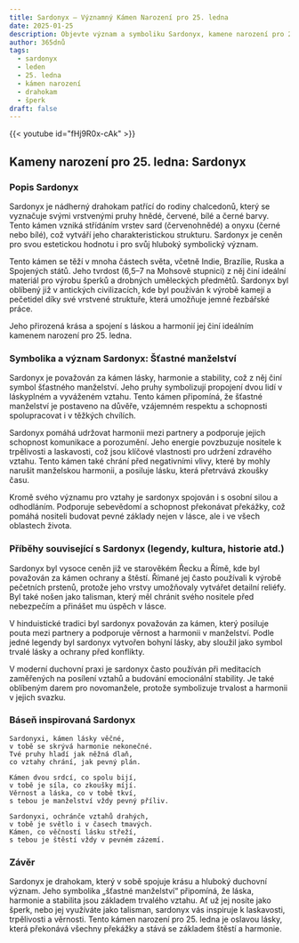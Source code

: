 ```yaml
---
title: Sardonyx – Významný Kámen Narození pro 25. ledna
date: 2025-01-25
description: Objevte význam a symboliku Sardonyx, kamene narození pro 25. ledna, který symbolizuje Šťastné manželství. Přečtěte si legendy a inspirující příběhy.
author: 365dnů
tags:
  - sardonyx
  - leden
  - 25. ledna
  - kámen narození
  - drahokam
  - šperk
draft: false
---
```


{{< youtube id="fHj9R0x-cAk" >}}


## Kameny narození pro 25. ledna: Sardonyx

### Popis Sardonyx

Sardonyx je nádherný drahokam patřící do rodiny chalcedonů, který se vyznačuje svými vrstvenými pruhy hnědé, červené, bílé a černé barvy. Tento kámen vzniká střídáním vrstev sard (červenohnědé) a onyxu (černé nebo bílé), což vytváří jeho charakteristickou strukturu. Sardonyx je ceněn pro svou estetickou hodnotu i pro svůj hluboký symbolický význam.

Tento kámen se těží v mnoha částech světa, včetně Indie, Brazílie, Ruska a Spojených států. Jeho tvrdost (6,5–7 na Mohsově stupnici) z něj činí ideální materiál pro výrobu šperků a drobných uměleckých předmětů. Sardonyx byl oblíbený již v antických civilizacích, kde byl používán k výrobě kamejí a pečetidel díky své vrstvené struktuře, která umožňuje jemné řezbářské práce.

Jeho přirozená krása a spojení s láskou a harmonií jej činí ideálním kamenem narození pro 25. ledna.

### Symbolika a význam Sardonyx: Šťastné manželství

Sardonyx je považován za kámen lásky, harmonie a stability, což z něj činí symbol šťastného manželství. Jeho pruhy symbolizují propojení dvou lidí v láskyplném a vyváženém vztahu. Tento kámen připomíná, že šťastné manželství je postaveno na důvěře, vzájemném respektu a schopnosti spolupracovat i v těžkých chvílích.

Sardonyx pomáhá udržovat harmonii mezi partnery a podporuje jejich schopnost komunikace a porozumění. Jeho energie povzbuzuje nositele k trpělivosti a laskavosti, což jsou klíčové vlastnosti pro udržení zdravého vztahu. Tento kámen také chrání před negativními vlivy, které by mohly narušit manželskou harmonii, a posiluje lásku, která přetrvává zkoušky času.

Kromě svého významu pro vztahy je sardonyx spojován i s osobní silou a odhodláním. Podporuje sebevědomí a schopnost překonávat překážky, což pomáhá nositeli budovat pevné základy nejen v lásce, ale i ve všech oblastech života.

### Příběhy související s Sardonyx (legendy, kultura, historie atd.)

Sardonyx byl vysoce ceněn již ve starověkém Řecku a Římě, kde byl považován za kámen ochrany a štěstí. Římané jej často používali k výrobě pečetních prstenů, protože jeho vrstvy umožňovaly vytvářet detailní reliéfy. Byl také nošen jako talisman, který měl chránit svého nositele před nebezpečím a přinášet mu úspěch v lásce.

V hinduistické tradici byl sardonyx považován za kámen, který posiluje pouta mezi partnery a podporuje věrnost a harmonii v manželství. Podle jedné legendy byl sardonyx vytvořen bohyní lásky, aby sloužil jako symbol trvalé lásky a ochrany před konflikty.

V moderní duchovní praxi je sardonyx často používán při meditacích zaměřených na posílení vztahů a budování emocionální stability. Je také oblíbeným darem pro novomanžele, protože symbolizuje trvalost a harmonii v jejich svazku.

### Báseň inspirovaná Sardonyx

```
Sardonyxi, kámen lásky věčné,  
v tobě se skrývá harmonie nekonečné.  
Tvé pruhy hladí jak něžná dlaň,  
co vztahy chrání, jak pevný plán.  

Kámen dvou srdcí, co spolu bijí,  
v tobě je síla, co zkoušky míjí.  
Věrnost a láska, co v tobě tkví,  
s tebou je manželství vždy pevný příliv.  

Sardonyxi, ochránče vztahů drahých,  
v tobě je světlo i v časech tmavých.  
Kámen, co věčností lásku střeží,  
s tebou je štěstí vždy v pevném zázemí.  
```

### Závěr

Sardonyx je drahokam, který v sobě spojuje krásu a hluboký duchovní význam. Jeho symbolika „šťastné manželství“ připomíná, že láska, harmonie a stabilita jsou základem trvalého vztahu. Ať už jej nosíte jako šperk, nebo jej využíváte jako talisman, sardonyx vás inspiruje k laskavosti, trpělivosti a věrnosti. Tento kámen narození pro 25. ledna je oslavou lásky, která překonává všechny překážky a stává se základem štěstí a harmonie.